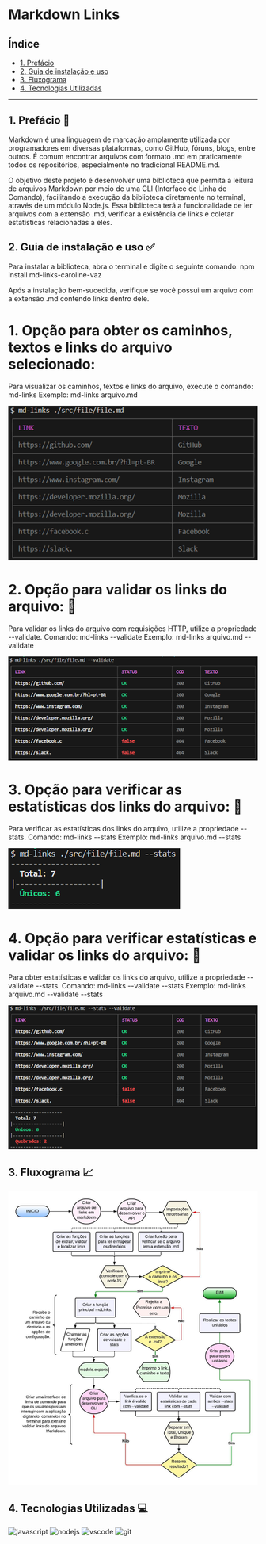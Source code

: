 # Markdown Links

## Índice

* [1. Prefácio](#1-prefácio)
* [2. Guia de instalação e uso](#2-Guia-de-instalação-e-uso)
* [3. Fluxograma](#3-Fluxograma)
* [4. Tecnologias Utilizadas](#4-Tecnologias-Utilizadas)

***

## 1. Prefácio 👾
Markdown é uma linguagem de marcação amplamente utilizada por programadores em diversas plataformas, como GitHub, fóruns, blogs, entre outros. É comum encontrar arquivos com formato .md em praticamente todos os repositórios, especialmente no tradicional README.md.

O objetivo deste projeto é desenvolver uma biblioteca que permita a leitura de arquivos Markdown por meio de uma CLI (Interface de Linha de Comando), facilitando a execução da biblioteca diretamente no terminal, através de um módulo Node.js. Essa biblioteca terá a funcionalidade de ler arquivos com a extensão .md, verificar a existência de links e coletar estatísticas relacionadas a eles.

## 2. Guia de instalação e uso ✅

Para instalar a biblioteca, abra o terminal e digite o seguinte comando: npm install md-links-caroline-vaz

Após a instalação bem-sucedida, verifique se você possui um arquivo com a extensão .md contendo links dentro dele.

# 1. Opção para obter os caminhos, textos e links do arquivo selecionado:

Para visualizar os caminhos, textos e links do arquivo, execute o comando: 
md-links <caminho-do-arquivo>
Exemplo:
md-links arquivo.md

![](img/md-links(pathfile).png)

# 2. Opção para validar os links do arquivo: 📂

Para validar os links do arquivo com requisições HTTP, utilize a propriedade --validate.
Comando:
md-links <caminho-do-arquivo> --validate
Exemplo:
md-links arquivo.md --validate

![](img/md-links(pathfile--validate).png)

# 3. Opção para verificar as estatísticas dos links do arquivo: 📂

Para verificar as estatísticas dos links do arquivo, utilize a propriedade --stats.
Comando:
md-links <caminho-do-arquivo> --stats
Exemplo:
md-links arquivo.md --stats

![](img/md-links(pathfile--stats).png)

# 4. Opção para verificar estatísticas e validar os links do arquivo: 📂

Para obter estatísticas e validar os links do arquivo, utilize a propriedade --validate --stats.
Comando:
md-links <caminho-do-arquivo> --validate --stats
Exemplo:
md-links arquivo.md --validate --stats

![](img/md-links(--stats--validate).png)

## 3. Fluxograma 📈

![Fluxograma realizado para o projeto](img/fluxograma.jpeg)

## 4. Tecnologias Utilizadas 💻

<div style="display: inline-block;">
<img src="https://cdn.jsdelivr.net/gh/devicons/devicon/icons/javascript/javascript-original.svg" alt="javascript" width="55"/>
<img src="https://cdn.jsdelivr.net/gh/devicons/devicon/icons/nodejs/nodejs-original.svg" alt="nodejs" width="55"/>
<img src="https://cdn.jsdelivr.net/gh/devicons/devicon/icons/vscode/vscode-original.svg" alt="vscode" width="55"/>
<img src="https://cdn.jsdelivr.net/gh/devicons/devicon/icons/git/git-original.svg" alt="git" width="55"/>
</div>